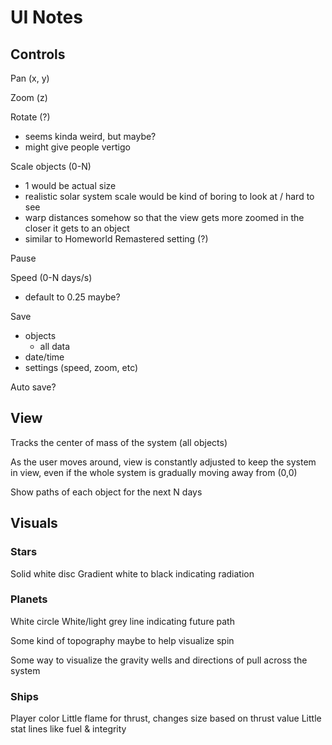 # UI Notes

## Controls

Pan (x, y)

Zoom (z)

Rotate (?)

- seems kinda weird, but maybe?
- might give people vertigo

Scale objects (0-N)

- 1 would be actual size
- realistic solar system scale would be kind of boring to look at / hard to see
- warp distances somehow so that the view gets more zoomed in the closer it gets to an object
- similar to Homeworld Remastered setting (?)

Pause

Speed (0-N days/s)

- default to 0.25 maybe?

Save

- objects
  - all data
- date/time
- settings (speed, zoom, etc)

Auto save?

## View

Tracks the center of mass of the system (all objects)

As the user moves around, view is constantly adjusted to keep the system in view, even if the whole system is gradually moving away from (0,0)

Show paths of each object for the next N days

## Visuals

### Stars

Solid white disc
Gradient white to black indicating radiation

### Planets

White circle
White/light grey line indicating future path

Some kind of topography maybe to help visualize spin

Some way to visualize the gravity wells and directions of pull across the system

### Ships

Player color
Little flame for thrust, changes size based on thrust value
Little stat lines like fuel & integrity
